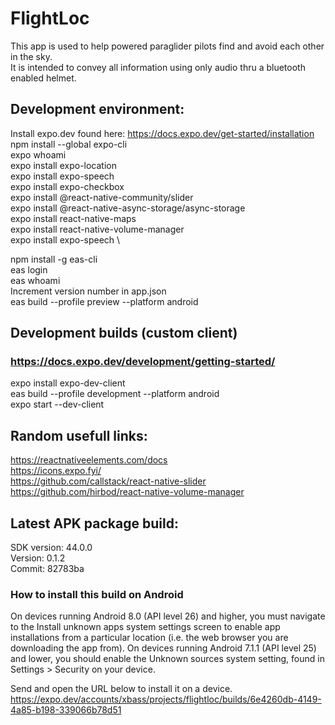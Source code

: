 # FlightLoc
This app is used to help powered paraglider pilots find and avoid each other in the sky. \
It is intended to convey all information using only audio thru a bluetooth enabled helmet.


## Development environment:
Install expo.dev found here: https://docs.expo.dev/get-started/installation \
npm install --global expo-cli \
expo whoami \
expo install expo-location \
expo install expo-speech \
expo install expo-checkbox \
expo install @react-native-community/slider \
expo install @react-native-async-storage/async-storage \
expo install react-native-maps \
expo install react-native-volume-manager \
expo install expo-speech \

npm install -g eas-cli \
eas login \
eas whoami \
Increment version number in app.json \
eas build --profile preview --platform android

## Development builds (custom client)
### https://docs.expo.dev/development/getting-started/
expo install expo-dev-client \
eas build --profile development --platform android \
expo start --dev-client

## Random usefull links:
https://reactnativeelements.com/docs \
https://icons.expo.fyi/ \
https://github.com/callstack/react-native-slider
https://github.com/hirbod/react-native-volume-manager

## Latest APK package build:
SDK version:  44.0.0 \
Version:  0.1.2 \
Commit:  82783ba 

### How to install this build on Android

On devices running Android 8.0 (API level 26) and higher, you must navigate to the Install unknown apps system settings screen to enable app installations from a particular location (i.e. the web browser you are downloading the app from).
On devices running Android 7.1.1 (API level 25) and lower, you should enable the Unknown sources system setting, found in Settings > Security on your device.

Send and open the URL below to install it on a device.
https://expo.dev/accounts/xbass/projects/flightloc/builds/6e4260db-4149-4a85-b198-339066b78d51
